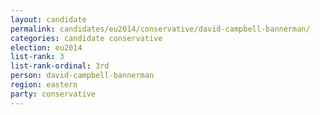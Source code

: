 ```yaml
---
layout: candidate
permalink: candidates/eu2014/conservative/david-campbell-bannerman/
categories: candidate conservative
election: eu2014
list-rank: 3
list-rank-ordinal: 3rd
person: david-campbell-bannerman
region: eastern
party: conservative
---
```

